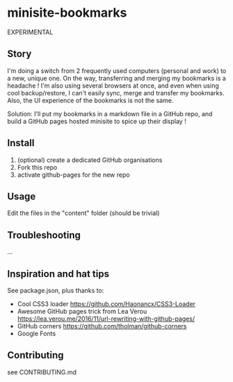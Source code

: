 # minisite-bookmarks
EXPERIMENTAL

## Story
I'm doing a switch from 2 frequently used computers (personal and work) to a new, unique one.
On the way, transferring and merging my bookmarks is a headache ! I'm also using several browsers at once, and even when using cool backup/restore, I can't easily sync, merge and transfer my bookmarks. Also, the UI experience of the bookmarks is not the same.

Solution: I'll put my bookmarks in a markdown file in a GitHub repo, and build a GitHub pages hosted minisite to spice up their display !


## Install
1. (optional) create a dedicated GitHub organisations
2. Fork this repo
3. activate github-pages for the new repo


## Usage
Edit the files in the "content" folder (should be trivial)


## Troubleshooting
...


## Inspiration and hat tips
See package.json, plus thanks to:
* Cool CSS3 loader https://github.com/Haonancx/CSS3-Loader
* Awesome GitHub pages trick from Lea Verou https://lea.verou.me/2016/11/url-rewriting-with-github-pages/
* GitHub corners https://github.com/tholman/github-corners
* Google Fonts

## Contributing
see CONTRIBUTING.md
